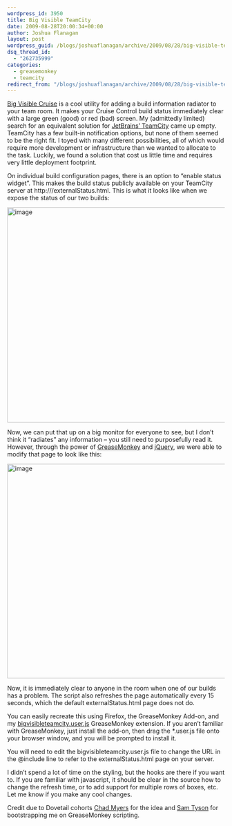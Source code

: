 ```yaml
---
wordpress_id: 3950
title: Big Visible TeamCity
date: 2009-08-28T20:00:34+00:00
author: Joshua Flanagan
layout: post
wordpress_guid: /blogs/joshuaflanagan/archive/2009/08/28/big-visible-teamcity.aspx
dsq_thread_id:
  - "262735999"
categories:
  - greasemonkey
  - teamcity
redirect_from: "/blogs/joshuaflanagan/archive/2009/08/28/big-visible-teamcity.aspx/"
---
```

<a href="http://code.google.com/p/bigvisiblecruise/" target="_blank">Big Visible Cruise</a> is a cool utility for adding a build information radiator to your team room. It makes your Cruise Control build status immediately clear with a large green (good) or red (bad) screen. My (admittedly limited) search for an equivalent solution for <a href="http://www.jetbrains.com/teamcity/" target="_blank">JetBrains’ TeamCity</a> came up empty. TeamCity has a few built-in notification options, but none of them seemed to be the right fit. I toyed with many different possibilities, all of which would require more development or infrastructure than we wanted to allocate to the task. Luckily, we found a solution that cost us little time and requires very little deployment footprint.

On individual build configuration pages, there is an option to “enable status widget”. This makes the build status publicly available on your TeamCity server at http://<buildserver>/externalStatus.html. This is what it looks like when we expose the status of our two builds:

[<img style="border-right-width: 0px;border-top-width: 0px;border-bottom-width: 0px;border-left-width: 0px" border="0" alt="image" src="http://lostechies.com/joshuaflanagan/files/2011/03/image_thumb_5E1B5714.png" width="644" height="498" />](http://lostechies.com/joshuaflanagan/files/2011/03/image_1F29D679.png) 

Now, we can put that up on a big monitor for everyone to see, but I don’t think it “radiates” any information – you still need to purposefully read it. However, through the power of <a href="http://www.greasespot.net/" target="_blank">GreaseMonkey</a> and <a href="http://jquery.com/" target="_blank">jQuery</a>, we were able to modify that page to look like this:

[<img style="border-right-width: 0px;border-top-width: 0px;border-bottom-width: 0px;border-left-width: 0px" border="0" alt="image" src="http://lostechies.com/joshuaflanagan/files/2011/03/image_thumb_6008A61D.png" width="644" height="497" />](http://lostechies.com/joshuaflanagan/files/2011/03/image_21172582.png) 

Now, it is immediately clear to anyone in the room when one of our builds has a problem. The script also refreshes the page automatically every 15 seconds, which the default externalStatus.html page does not do.

You can easily recreate this using Firefox, the GreaseMonkey Add-on, and my <a href="http://code.google.com/p/pablo/source/browse/trunk/joshuaflanagan/bigvisibleteamcity/bigvisibleteamcity.user.js" target="_blank">bigvisibleteamcity.user.js</a> GreaseMonkey extension. If you aren’t familiar with GreaseMonkey, just install the add-on, then drag the *.user.js file onto your browser window, and you will be prompted to install it.

You will need to edit the bigvisibleteamcity.user.js file to change the URL in the @include line to refer to the externalStatus.html page on your server.

I didn’t spend a lot of time on the styling, but the hooks are there if you want to. If you are familiar with javascript, it should be clear in the source how to change the refresh time, or to add support for multiple rows of boxes, etc. Let me know if you make any cool changes.

Credit due to Dovetail cohorts <a href="http://www.lostechies.com/blogs/chad_myers/" target="_blank">Chad Myers</a> for the idea and <a href="http://blogs.dovetailsoftware.com/blogs/styson/" target="_blank">Sam Tyson</a> for bootstrapping me on GreaseMonkey scripting.